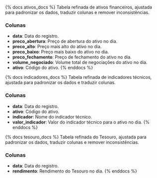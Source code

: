 {% docs ativos_docs %}
Tabela refinada de ativos financeiros, ajustada para padronizar os dados, traduzir colunas e remover inconsistências.

### Colunas
- **data**: Data do registro.
- **preco_abertura**: Preço de abertura do ativo no dia.
- **preco_alto**: Preço mais alto do ativo no dia.
- **preco_baixo**: Preço mais baixo do ativo no dia.
- **preco_fechamento**: Preço de fechamento do ativo no dia.
- **volume_negociado**: Volume total de negociações do ativo no dia.
- **ativo**: Código do ativo.
{% enddocs %}

{% docs indicadores_docs %}
Tabela refinada de indicadores técnicos, ajustada para padronizar os dados e traduzir colunas.

### Colunas
- **data**: Data do registro.
- **ativo**: Código do ativo.
- **indicador**: Nome do indicador técnico.
- **valor_indicador**: Valor do indicador técnico para o ativo no dia.
{% enddocs %}

{% docs tesouro_docs %}
Tabela refinada do Tesouro, ajustada para padronizar os dados, traduzir colunas e remover inconsistências.

### Colunas
- **data**: Data do registro.
- **rendimento**: Rendimento do Tesouro no dia.
{% enddocs %}
